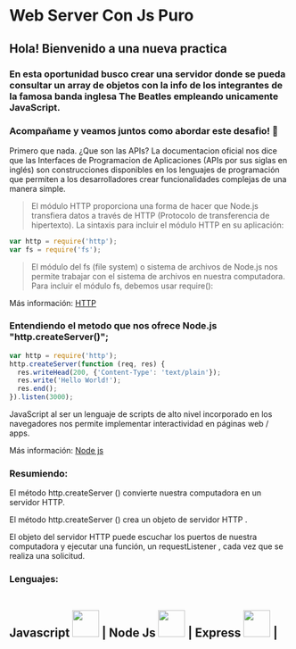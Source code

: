 # Web Server Con Js Puro

## Hola! Bienvenido a una nueva practica


### En esta oportunidad busco crear una servidor donde se pueda consultar un array de objetos con la info de los integrantes de la famosa banda inglesa The Beatles empleando unicamente JavaScript.
### Acompañame y veamos juntos como abordar este desafio! :muscle:
Primero que nada. ¿Que son las APIs? La documentacion oficial nos dice que las Interfaces de Programacion de Aplicaciones (APIs por sus siglas en inglés) son construcciones disponibles en los lenguajes de programación que permiten a los desarrolladores crear funcionalidades complejas de una manera simple.
> El módulo HTTP proporciona una forma de hacer que Node.js transfiera datos a través de HTTP (Protocolo de transferencia de hipertexto).
La sintaxis para incluir el módulo HTTP en su aplicación:

```JavaScript
var http = require('http');
var fs = require('fs');
```
>El módulo del fs (file system) o sistema de archivos de Node.js nos permite trabajar con el sistema de archivos en nuestra computadora.
Para incluir el módulo fs, debemos usar require():  

Más información: [HTTP](https://www.w3schools.com/nodejs/nodejs_filesystem.asp)

### Entendiendo el metodo que nos ofrece Node.js "http.createServer()";

```JavaScript
var http = require('http');
http.createServer(function (req, res) {
  res.writeHead(200, {'Content-Type': 'text/plain'});
  res.write('Hello World!');
  res.end();
}).listen(3000);
```
JavaScript al ser un lenguaje de scripts de alto nivel incorporado en los navegadores nos permite implementar interactividad en páginas web / apps. 

Más información: [Node js](https://www.w3schools.com/nodejs/met_http_createserver.asp)

### Resumiendo: 
El método http.createServer () convierte nuestra computadora en un servidor HTTP.

El método http.createServer () crea un objeto de servidor HTTP .

El objeto del servidor HTTP puede escuchar los puertos de nuestra computadora y ejecutar una función, un requestListener , cada vez que se realiza una solicitud.

<h3><strong> Lenguajes: <strong></h3>
    <h2>
     Javascript <img style='width: 3rem; height: 3rem; margin-top: 1rem' src="https://cdn.pixabay.com/photo/2015/04/23/17/41/javascript-736400_960_720.png"/>  |
     Node Js <img style='width: 3rem; height: 3rem; margin-top: 1rem' src="https://res.cloudinary.com/druj3xeao/image/upload/v1635268343/readme/pngwing.com_9_nptorj.png"/> |
     Express <img <img style='width: 3rem; height: 3rem; margin-top: 1rem' src="https://res.cloudinary.com/druj3xeao/image/upload/v1635268180/readme/pngwing.com_5_mtcqjs.png"/> |

